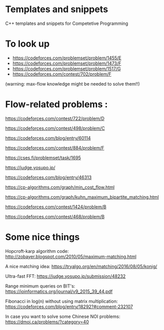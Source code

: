 # Templates and snippets
C++ templates and snippets for Competetive Programming

# To look up
 - https://codeforces.com/problemset/problem/1455/E
 - https://codeforces.com/problemset/problem/1473/F
 - https://codeforces.com/problemset/problem/1517/G
 - https://codeforces.com/contest/702/problem/F

(warning: max-flow knowledge might be needed to solve them!!)


# Flow-related problems :

https://codeforces.com/contest/722/problem/D

https://codeforces.com/contest/498/problem/C

https://codeforces.com/blog/entry/60114

https://codeforces.com/contest/884/problem/F

https://cses.fi/problemset/task/1695

https://judge.yosupo.jp/

https://codeforces.com/blog/entry/46313

https://cp-algorithms.com/graph/min_cost_flow.html

https://cp-algorithms.com/graph/kuhn_maximum_bipartite_matching.html

https://codeforces.com/contest/1424/problem/B

https://codeforces.com/contest/468/problem/B


# Some nice things
Hopcroft-karp algorithm code: http://zobayer.blogspot.com/2010/05/maximum-matching.html

A nice matching idea: https://tryalgo.org/en/matching/2016/08/05/konig/

Ultra-fast FFT: https://judge.yosupo.jp/submission/48232

Range minimum queries on BIT's: https://ioinformatics.org/journal/v9_2015_39_44.pdf

Fibonacci in log(n) without using matrix multiplication: https://codeforces.com/blog/entry/18292?#comment-232107

In case you want to solve some Chinese NOI problems: https://dmoj.ca/problems/?category=40
